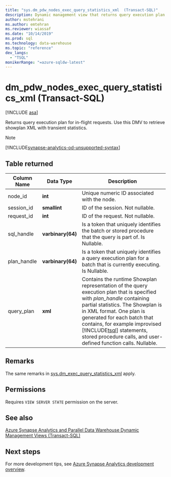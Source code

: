 ```yaml
---
title: "sys.dm_pdw_nodes_exec_query_statistics_xml  (Transact-SQL)"
description: Dynamic management view that returns query execution plan for in-flight requests. Use this DMV to retrieve showplan XML with transient statistics.
author: mstehrani
ms.author: emtehran
ms.reviewer: wiassaf
ms.date: "10/14/2019"
ms.prod: sql
ms.technology: data-warehouse
ms.topic: "reference"
dev_langs:
  - "TSQL"
monikerRange: "=azure-sqldw-latest"
---
```


# dm_pdw_nodes_exec_query_statistics_xml (Transact-SQL)
[!INCLUDE [asa](../../includes/applies-to-version/asa.md)]

Returns query execution plan for in-flight requests. Use this DMV to retrieve showplan XML with transient statistics.

> [!NOTE]
> [!INCLUDE[synapse-analytics-od-unsupported-syntax](../../includes/synapse-analytics-od-unsupported-syntax.md)]

## Table returned

|Column Name|Data Type|Description|  
|-----------------|---------------|-----------------|
|node_id|**int**|Unique numeric ID associated with the node.|
|session_id|**smallint**|ID of the session. Not nullable.|
|request_id|**int**|ID of the request. Not nullable.|
|sql_handle|**varbinary(64)**|Is a token that uniquely identifies the batch or stored procedure that the query is part of. Is Nullable.|
|plan_handle|**varbinary(64)**|Is a token that uniquely identifies a query execution plan for a batch that is currently executing. Is Nullable.|
|query_plan|**xml**|Contains the runtime Showplan representation of the query execution plan that is specified with *plan_handle* containing partial statistics. The Showplan is in XML format. One plan is generated for each batch that contains, for example improvised [!INCLUDE[tsql](../../includes/tsql-md.md)] statements, stored procedure calls, and user-defined function calls. Nullable.|

## Remarks
The same remarks in [sys.dm_exec_query_statistics_xml](./sys-dm-exec-query-statistics-xml-transact-sql.md) apply.   

## Permissions  
 Requires `VIEW SERVER STATE` permission on the server.  

## See also  
 [Azure Synapse Analytics and Parallel Data Warehouse Dynamic Management Views &#40;Transact-SQL&#41;](../../relational-databases/system-dynamic-management-views/sql-and-parallel-data-warehouse-dynamic-management-views.md)  

 ## Next steps
 For more development tips, see [Azure Synapse Analytics development overview](/azure/sql-data-warehouse/sql-data-warehouse-overview-develop).
